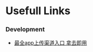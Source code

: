 # Usefull Links

### Development
 - [最全app上传渠道入口 拿去即用](https://blog.csdn.net/wolfking0608/article/details/78583637)
